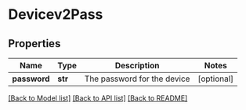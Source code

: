 # Devicev2Pass

## Properties
Name | Type | Description | Notes
------------ | ------------- | ------------- | -------------
**password** | **str** | The password for the device | [optional] 

[[Back to Model list]](../README.md#documentation-for-models) [[Back to API list]](../README.md#documentation-for-api-endpoints) [[Back to README]](../README.md)


